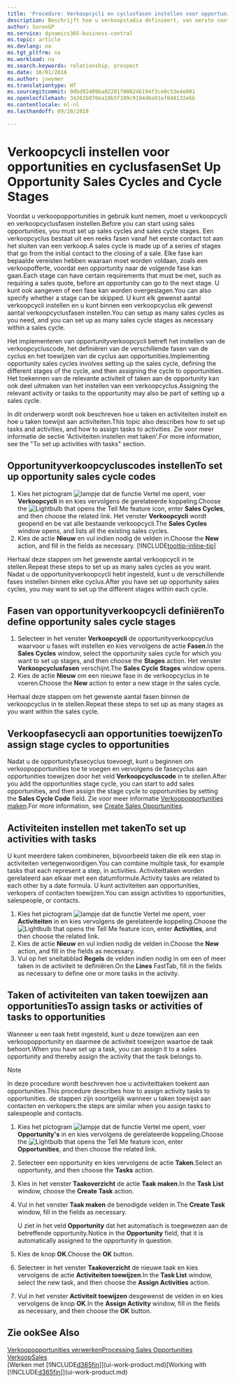 ```yaml
---
title: 'Procedure: Verkoopcycli en cyclusfasen instellen voor opportunities| Microsoft Docs'
description: Beschrijft hoe u verkoopstadia definieert, van eerste contact tot sluiten, om een verkoopcyclus te maken en toe te wijzen aan opportunities in Business Central.
author: SorenGP
ms.service: dynamics365-business-central
ms.topic: article
ms.devlang: na
ms.tgt_pltfrm: na
ms.workload: na
ms.search.keywords: relationship, prospect
ms.date: 10/01/2018
ms.author: jswymer
ms.translationtype: HT
ms.sourcegitcommit: 9dbd92409ba02281f008246194f3ce0c53e4e001
ms.openlocfilehash: 34262b070ea19b5f109c9194d6a91ef048132e6b
ms.contentlocale: nl-nl
ms.lasthandoff: 09/28/2018

---
```

# <a name="set-up-opportunity-sales-cycles-and-cycle-stages"></a><span data-ttu-id="cf4d5-103">Verkoopcycli instellen voor opportunities en cyclusfasen</span><span class="sxs-lookup"><span data-stu-id="cf4d5-103">Set Up Opportunity Sales Cycles and Cycle Stages</span></span>
<span data-ttu-id="cf4d5-104">Voordat u verkoopopportunities in gebruik kunt nemen, moet u verkoopcycli en verkoopcyclusfasen instellen.</span><span class="sxs-lookup"><span data-stu-id="cf4d5-104">Before you can start using sales opportunities, you must set up sales cycles and sales cycle stages.</span></span> <span data-ttu-id="cf4d5-105">Een verkoopcyclus bestaat uit een reeks fasen vanaf het eerste contact tot aan het sluiten van een verkoop.</span><span class="sxs-lookup"><span data-stu-id="cf4d5-105">A sales cycle is made up of a series of stages that go from the initial contact to the closing of a sale.</span></span> <span data-ttu-id="cf4d5-106">Elke fase kan bepaalde vereisten hebben waaraan moet worden voldaan, zoals een verkoopofferte, voordat een opportunity naar de volgende fase kan gaan.</span><span class="sxs-lookup"><span data-stu-id="cf4d5-106">Each stage can have certain requirements that must be met, such as requiring a sales quote, before an opportunity can go to the next stage.</span></span> <span data-ttu-id="cf4d5-107">U kunt ook aangeven of een fase kan worden overgeslagen.</span><span class="sxs-lookup"><span data-stu-id="cf4d5-107">You can also specify whether a stage can be skipped.</span></span> <span data-ttu-id="cf4d5-108">U kunt elk gewenst aantal verkoopcycli instellen en u kunt binnen een verkoopcyclus elk gewenst aantal verkoopcyclusfasen instellen.</span><span class="sxs-lookup"><span data-stu-id="cf4d5-108">You can setup as many sales cycles as you need, and you can set up as many sales cycle stages as necessary within a sales cycle.</span></span>

<span data-ttu-id="cf4d5-109">Het implementeren van opportunityverkoopcycli betreft het instellen van de verkoopcycluscode, het definiëren van de verschillende fasen van de cyclus en het toewijzen van de cyclus aan opportunities.</span><span class="sxs-lookup"><span data-stu-id="cf4d5-109">Implementing opportunity sales cycles involves setting up the sales cycle, defining the different stages of the cycle, and then assigning the cycle to opportunities.</span></span> <span data-ttu-id="cf4d5-110">Het toekennen van de relevante activiteit of taken aan de opportunity kan ook deel uitmaken van het instellen van een verkoopcyclus.</span><span class="sxs-lookup"><span data-stu-id="cf4d5-110">Assigning the relevant activity or tasks to the opportunity may also be part of setting up a sales cycle.</span></span>

<span data-ttu-id="cf4d5-111">In dit onderwerp wordt ook beschreven hoe u taken en activiteiten instelt en hoe u taken toewijst aan activiteiten.</span><span class="sxs-lookup"><span data-stu-id="cf4d5-111">This topic also describes how to set up tasks and activities, and how to assign tasks to activities.</span></span> <span data-ttu-id="cf4d5-112">Zie voor meer informatie de sectie 'Activiteiten instellen met taken'.</span><span class="sxs-lookup"><span data-stu-id="cf4d5-112">For more information, see the "To set up activities with tasks" section.</span></span>

## <a name="to-set-up-opportunity-sales-cycle-codes"></a><span data-ttu-id="cf4d5-113">Opportunityverkoopcycluscodes instellen</span><span class="sxs-lookup"><span data-stu-id="cf4d5-113">To set up opportunity sales cycle codes</span></span>
1. <span data-ttu-id="cf4d5-114">Kies het pictogram ![lampje dat de functie Vertel me opent](media/ui-search/search_small.png "Vertel me wat u wilt doen"), voer **Verkoopcycli** in en kies vervolgens de gerelateerde koppeling.</span><span class="sxs-lookup"><span data-stu-id="cf4d5-114">Choose the ![Lightbulb that opens the Tell Me feature](media/ui-search/search_small.png "Tell me what you want to do") icon, enter **Sales Cycles**, and then choose the related link.</span></span> <span data-ttu-id="cf4d5-115">Het venster **Verkoopcycli** wordt geopend en be vat alle bestaande verkoopcycli.</span><span class="sxs-lookup"><span data-stu-id="cf4d5-115">The **Sales Cycles** window opens, and lists all the existing sales cycles.</span></span>
2. <span data-ttu-id="cf4d5-116">Kies de actie **Nieuw** en vul indien nodig de velden in.</span><span class="sxs-lookup"><span data-stu-id="cf4d5-116">Choose the **New** action, and fill in the fields as necessary.</span></span> [!INCLUDE[tooltip-inline-tip](includes/tooltip-inline-tip_md.md)]

<span data-ttu-id="cf4d5-117">Herhaal deze stappen om het gewenste aantal verkoopcycli in te stellen.</span><span class="sxs-lookup"><span data-stu-id="cf4d5-117">Repeat these steps to set up as many sales cycles as you want.</span></span> <span data-ttu-id="cf4d5-118">Nadat u de opportunityverkoopcycli hebt ingesteld, kunt u de verschillende fases instellen binnen elke cyclus.</span><span class="sxs-lookup"><span data-stu-id="cf4d5-118">After you have set up opportunity sales cycles, you may want to set up the different stages within each cycle.</span></span>

## <a name="to-define-opportunity-sales-cycle-stages"></a><span data-ttu-id="cf4d5-119">Fasen van opportunityverkoopcycli definiëren</span><span class="sxs-lookup"><span data-stu-id="cf4d5-119">To define opportunity sales cycle stages</span></span>
1. <span data-ttu-id="cf4d5-120">Selecteer in het venster **Verkoopcycli** de opportunityverkoopcyclus waarvoor u fases wilt instellen en kies vervolgens de actie **Fasen**.</span><span class="sxs-lookup"><span data-stu-id="cf4d5-120">In the **Sales Cycles** window, select the opportunity sales cycle for which you want to set up stages, and then choose the **Stages** action.</span></span> <span data-ttu-id="cf4d5-121">Het venster **Verkoopcyclusfasen** verschijnt.</span><span class="sxs-lookup"><span data-stu-id="cf4d5-121">The **Sales Cycle Stages** window opens.</span></span>
2. <span data-ttu-id="cf4d5-122">Kies de actie **Nieuw** om een nieuwe fase in de verkoopcyclus in te voeren.</span><span class="sxs-lookup"><span data-stu-id="cf4d5-122">Choose the **New** action to enter a new stage in the sales cycle.</span></span>

<span data-ttu-id="cf4d5-123">Herhaal deze stappen om het gewenste aantal fasen binnen de verkoopcyclus in te stellen.</span><span class="sxs-lookup"><span data-stu-id="cf4d5-123">Repeat these steps to set up as many stages as you want within the sales cycle.</span></span>

## <a name="to-assign-stage-cycles-to-opportunities"></a><span data-ttu-id="cf4d5-124">Verkoopfasecycli aan opportunities toewijzen</span><span class="sxs-lookup"><span data-stu-id="cf4d5-124">To assign stage cycles to opportunities</span></span>
<span data-ttu-id="cf4d5-125">Nadat u de opportunityfasecyclus toevoegt, kunt u beginnen om verkoopopportunities toe te voegen en vervolgens de fasecyclus aan opportunities toewijzen door het veld **Verkoopcycluscode** in te stellen.</span><span class="sxs-lookup"><span data-stu-id="cf4d5-125">After you add the opportunities stage cycle, you can start to add sales opportunities, and then assign the stage cycle to opportunities by setting the **Sales Cycle Code** field.</span></span> <span data-ttu-id="cf4d5-126">Zie voor meer informatie [Verkoopopportunities maken](marketing-how-create-opportunities.md).</span><span class="sxs-lookup"><span data-stu-id="cf4d5-126">For more information, see [Create Sales Opportunities](marketing-how-create-opportunities.md).</span></span>

## <a name="to-set-up-activities-with-tasks"></a><span data-ttu-id="cf4d5-127">Activiteiten instellen met taken</span><span class="sxs-lookup"><span data-stu-id="cf4d5-127">To set up activities with tasks</span></span>
<span data-ttu-id="cf4d5-128">U kunt meerdere taken combineren, bijvoorbeeld taken die elk een stap in activiteiten vertegenwoordigen.</span><span class="sxs-lookup"><span data-stu-id="cf4d5-128">You can combine multiple task, for example tasks that each represent a step, in activities.</span></span> <span data-ttu-id="cf4d5-129">Activiteittaken worden gerelateerd aan elkaar met een datumformule.</span><span class="sxs-lookup"><span data-stu-id="cf4d5-129">Activity tasks are related to each other by a date formula.</span></span> <span data-ttu-id="cf4d5-130">U kunt activiteiten aan opportunities, verkopers of contacten toewijzen.</span><span class="sxs-lookup"><span data-stu-id="cf4d5-130">You can assign activities to opportunities, salespeople, or contacts.</span></span>

1. <span data-ttu-id="cf4d5-131">Kies het pictogram ![lampje dat de functie Vertel me opent](media/ui-search/search_small.png "Vertel me wat u wilt doen"), voer **Activiteiten** in en kies vervolgens de gerelateerde koppeling.</span><span class="sxs-lookup"><span data-stu-id="cf4d5-131">Choose the ![Lightbulb that opens the Tell Me feature](media/ui-search/search_small.png "Tell me what you want to do") icon, enter **Activities**, and then choose the related link.</span></span>
2. <span data-ttu-id="cf4d5-132">Kies de actie **Nieuw** en vul indien nodig de velden in.</span><span class="sxs-lookup"><span data-stu-id="cf4d5-132">Choose the **New** action, and fill in the fields as necessary.</span></span>
3. <span data-ttu-id="cf4d5-133">Vul op het sneltabblad **Regels** de velden indien nodig in om een of meer taken in de activiteit te definiëren.</span><span class="sxs-lookup"><span data-stu-id="cf4d5-133">On the **Lines** FastTab, fill in the fields as necessary to define one or more tasks in the activity.</span></span>

## <a name="to-assign-tasks-or-activities-of-tasks-to-opportunities"></a><span data-ttu-id="cf4d5-134">Taken of activiteiten van taken toewijzen aan opportunities</span><span class="sxs-lookup"><span data-stu-id="cf4d5-134">To assign tasks or activities of tasks to opportunities</span></span>
<span data-ttu-id="cf4d5-135">Wanneer u een taak hebt ingesteld, kunt u deze toewijzen aan een verkoopopportunity en daarmee de activiteit toewijzen waartoe de taak behoort.</span><span class="sxs-lookup"><span data-stu-id="cf4d5-135">When you have set up a task, you can assign it to a sales opportunity and thereby assign the activity that the task belongs to.</span></span>

> [!NOTE]  
>   <span data-ttu-id="cf4d5-136">In deze procedure wordt beschreven hoe u activiteittaken toekent aan opportunities.</span><span class="sxs-lookup"><span data-stu-id="cf4d5-136">This procedure describes how to assign activity tasks to opportunities.</span></span> <span data-ttu-id="cf4d5-137">de stappen zijn soortgelijk wanneer u taken toewijst aan contacten en verkopers.</span><span class="sxs-lookup"><span data-stu-id="cf4d5-137">the steps are similar when you assign tasks to salespeople and contacts.</span></span>

1. <span data-ttu-id="cf4d5-138">Kies het pictogram ![lampje dat de functie Vertel me opent](media/ui-search/search_small.png "Vertel me wat u wilt doen"), voer **Opportunity's** in en kies vervolgens de gerelateerde koppeling.</span><span class="sxs-lookup"><span data-stu-id="cf4d5-138">Choose the ![Lightbulb that opens the Tell Me feature](media/ui-search/search_small.png "Tell me what you want to do") icon, enter **Opportunities**, and then choose the related link.</span></span>
2. <span data-ttu-id="cf4d5-139">Selecteer een opportunity en kies vervolgens de actie **Taken**.</span><span class="sxs-lookup"><span data-stu-id="cf4d5-139">Select an opportunity, and then choose the **Tasks** action.</span></span>
3. <span data-ttu-id="cf4d5-140">Kies in het venster **Taakoverzicht** de actie **Taak maken**.</span><span class="sxs-lookup"><span data-stu-id="cf4d5-140">In the **Task List** window, choose the **Create Task** action.</span></span>
4.  <span data-ttu-id="cf4d5-141">Vul in het venster **Taak maken** de benodigde velden in.</span><span class="sxs-lookup"><span data-stu-id="cf4d5-141">The **Create Task** window, fill in the fields as necessary.</span></span>

    <span data-ttu-id="cf4d5-142">U ziet in het veld **Opportunity** dat het automatisch is toegewezen aan de betreffende opportunity.</span><span class="sxs-lookup"><span data-stu-id="cf4d5-142">Notice in the **Opportunity** field, that it is automatically assigned to the opportunity in question.</span></span>
5. <span data-ttu-id="cf4d5-143">Kies de knop **OK**.</span><span class="sxs-lookup"><span data-stu-id="cf4d5-143">Choose the **OK** button.</span></span>
6. <span data-ttu-id="cf4d5-144">Selecteer in het venster **Taakoverzicht** de nieuwe taak en kies vervolgens de actie **Activiteiten toewijzen**.</span><span class="sxs-lookup"><span data-stu-id="cf4d5-144">In the **Task List** window, select the new task, and then choose the **Assign Activities** action.</span></span>
7. <span data-ttu-id="cf4d5-145">Vul in het venster **Activiteit toewijzen** desgewenst de velden in en kies vervolgens de knop **OK**.</span><span class="sxs-lookup"><span data-stu-id="cf4d5-145">In the **Assign Activity** window, fill in the fields as necessary, and then choose the **OK** button.</span></span>

## <a name="see-also"></a><span data-ttu-id="cf4d5-146">Zie ook</span><span class="sxs-lookup"><span data-stu-id="cf4d5-146">See Also</span></span>
[<span data-ttu-id="cf4d5-147">Verkoopopportunities verwerken</span><span class="sxs-lookup"><span data-stu-id="cf4d5-147">Processing Sales Opportunities</span></span>](marketing-processing-sales-opportunities.md)  
[<span data-ttu-id="cf4d5-148">Verkoop</span><span class="sxs-lookup"><span data-stu-id="cf4d5-148">Sales</span></span>](sales-manage-sales.md)  
<span data-ttu-id="cf4d5-149">[Werken met [!INCLUDE[d365fin](includes/d365fin_md.md)]](ui-work-product.md)</span><span class="sxs-lookup"><span data-stu-id="cf4d5-149">[Working with [!INCLUDE[d365fin](includes/d365fin_md.md)]](ui-work-product.md)</span></span>

